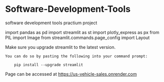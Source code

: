 # Software-Development-Tools
software development tools  practium project

import pandas as pd
import streamlit as st
import plotly_express as px
from PIL import Image
from streamlit.commands.page_config import Layout 


Make sure you upgrade streamlit to the latest version.

    You can do so by pasting the following into your command prompt:

        pip install --upgrade streamlit


Page can be accessed at https://us-vehicle-sales.onrender.com